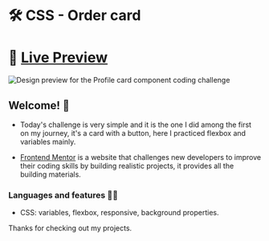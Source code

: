 # 🛠 CSS - Order card 

# 🔗 [Live Preview](https://kind-jackson-eac8ac.netlify.app/)
![Design preview for the Profile card component coding challenge](./design/desktop-preview.jpg)

## Welcome! 👋

- Today's challenge is very simple and it is the one I did among the first on my journey, it's a card with a button, here I practiced flexbox and variables mainly.

- [Frontend Mentor](https://www.frontendmentor.io) is a website that challenges new developers to improve their coding skills by building realistic projects, it provides all the building materials.

### Languages and features 👨‍💻 

- CSS: variables, flexbox, responsive, background properties.

Thanks for checking out my projects.
